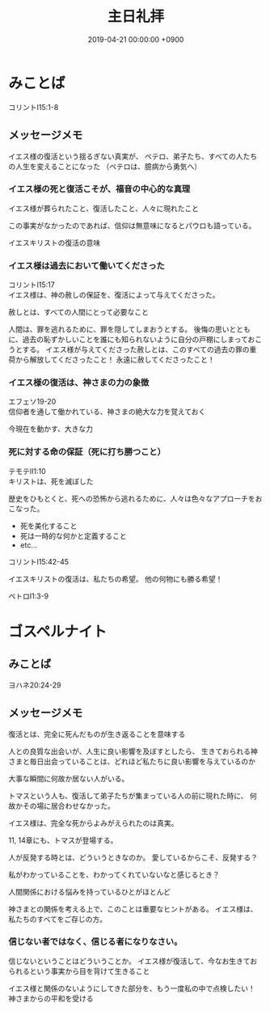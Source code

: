 ﻿---
layout: post
title:  主日礼拝
date:   2019-04-21 00:00:00 +0900
categories: jekyll update
tags:
- jekyll
---

# みことば
コリントⅠ15:1-8

## メッセージメモ
イエス様の復活という揺るぎない真実が、
ペテロ、弟子たち、すべての人たちの人生を変えることになった
（ペテロは、臆病から勇気へ）

### イエス様の死と復活こそが、福音の中心的な真理
イエス様が葬られたこと、復活したこと、人々に現れたこと

この事実がなかったのであれば、信仰は無意味になるとパウロも語っている。

イエスキリストの復活の意味

### イエス様は過去において働いてくださった
コリントⅠ15:17  
イエス様は、神の赦しの保証を、復活によって与えてくださった。

赦しとは、すべての人間にとって必要なこと

人間は、罪を逃れるために、罪を隠してしまおうとする。
後悔の思いとともに、過去の恥ずかしいことを誰にも知られないように自分の戸棚にしまっておこうとする。
イエス様が与えてくださった赦しとは、このすべての過去の罪の重荷から解放してくださったこと！
永遠に赦してくださったこと！

### イエス様の復活は、神さまの力の象徴
エフェソ19-20  
信仰者を通して働かれている、神さまの絶大な力を覚えておく

今現在を動かす、大きな力

### 死に対する命の保証（死に打ち勝つこと）
テモテⅡ1:10  
キリストは、死を滅ぼした

歴史をひもとくと、死への恐怖から逃れるために、人々は色々なアプローチをおこなった。

- 死を美化すること
- 死は一時的な何かと定義すること
- etc...

コリントⅠ15:42-45  

イエスキリストの復活は、私たちの希望。
他の何物にも勝る希望！

ペトロⅠ1:3-9

# ゴスペルナイト
## みことば
ヨハネ20:24-29

## メッセージメモ
復活とは、完全に死んだものが生き返ることを意味する

人との良質な出会いが、人生に良い影響を及ぼすとしたら、
生きておられる神さまと毎日出会っていることは、どれほど私たちに良い影響を与えているのか

大事な瞬間に何故か居ない人がいる。

トマスという人も、復活して弟子たちが集まっている人の前に現れた時に、
何故かその場に居合わせなかった。

イエス様は、完全な死からよみがえられたのは真実。

11, 14章にも、トマスが登場する。

人が反発する時とは、どういうときなのか。
愛しているからこそ、反発する？

私がわかっていることを、わかってくれていないなと感じるとき？

人間関係における悩みを持っているひとがほとんど

神さまとの関係を考える上で、このことは重要なヒントがある。
イエス様は、私たちのすべてをご存じの方。

### 信じない者ではなく、信じる者になりなさい。
信じないということはどういうことか。
イエス様が復活して、今なお生きておられるという事実から目を背けて生きること

イエス様と関係のないようにしてきた部分を、もう一度私の中で点検したい！
神さまからの平和を受ける
